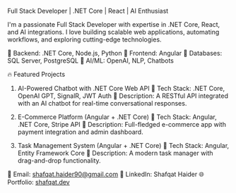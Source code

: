 Full Stack Developer | .NET Core | React | AI Enthusiast


I'm a passionate Full Stack Developer with expertise in .NET Core, React, and AI integrations. I love building scalable web applications, automating workflows, and exploring cutting-edge technologies.

🔹 Backend: .NET Core, Node.js, Python
🔹 Frontend: Angular
🔹 Databases: SQL Server, PostgreSQL
🔹 AI/ML: OpenAI, NLP, Chatbots

🔥 Featured Projects
1. AI-Powered Chatbot with .NET Core Web API
📌 Tech Stack: .NET Core, OpenAI GPT, SignalR, JWT Auth
📌 Description: A RESTful API integrated with an AI chatbot for real-time conversational responses.


2. E-Commerce Platform (Angular + .NET Core)
📌 Tech Stack: Angular, .NET Core, Stripe API
📌 Description: Full-fledged e-commerce app with payment integration and admin dashboard.


3. Task Management System (Angular + .NET Core)
📌 Tech Stack: Angular, Entity Framework Core
📌 Description: A modern task manager with drag-and-drop functionality.


📧 Email: shafqat.haider90@gmail.com
🔗 LinkedIn: Shafqat Haider
🌐 Portfolio: [shafqat.dev](https://shafqathaider.github.io/portfolio_frontend/)


